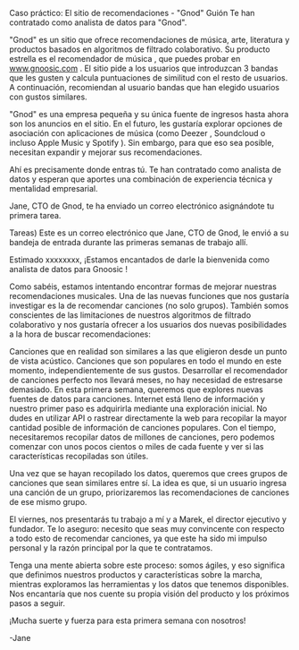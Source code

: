 Caso práctico: El sitio de recomendaciones - "Gnod"
Guión
Te han contratado como analista de datos para "Gnod".

"Gnod" es un sitio que ofrece recomendaciones de música, arte, literatura y productos basados ​​en algoritmos de filtrado colaborativo. Su producto estrella es el recomendador de música , que puedes probar en www.gnoosic.com . El sitio pide a los usuarios que introduzcan 3 bandas que les gusten y calcula puntuaciones de similitud con el resto de usuarios. A continuación, recomiendan al usuario bandas que han elegido usuarios con gustos similares.

"Gnod" es una empresa pequeña y su única fuente de ingresos hasta ahora son los anuncios en el sitio. En el futuro, les gustaría explorar opciones de asociación con aplicaciones de música (como Deezer , Soundcloud o incluso Apple Music y Spotify ). Sin embargo, para que eso sea posible, necesitan expandir y mejorar sus recomendaciones.

Ahí es precisamente donde entras tú. Te han contratado como analista de datos y esperan que aportes una combinación de experiencia técnica y mentalidad empresarial.

Jane, CTO de Gnod, te ha enviado un correo electrónico asignándote tu primera tarea.

Tareas)
Este es un correo electrónico que Jane, CTO de Gnod, le envió a su bandeja de entrada durante las primeras semanas de trabajo allí.

Estimado xxxxxxxx, ¡Estamos encantados de darle la bienvenida como analista de datos para Gnoosic !

Como sabéis, estamos intentando encontrar formas de mejorar nuestras recomendaciones musicales. Una de las nuevas funciones que nos gustaría investigar es la de recomendar canciones (no solo grupos). También somos conscientes de las limitaciones de nuestros algoritmos de filtrado colaborativo y nos gustaría ofrecer a los usuarios dos nuevas posibilidades a la hora de buscar recomendaciones:

Canciones que en realidad son similares a las que eligieron desde un punto de vista acústico.
Canciones que son populares en todo el mundo en este momento, independientemente de sus gustos.
Desarrollar el recomendador de canciones perfecto nos llevará meses, no hay necesidad de estresarse demasiado. En esta primera semana, queremos que explores nuevas fuentes de datos para canciones. Internet está lleno de información y nuestro primer paso es adquirirla mediante una exploración inicial. No dudes en utilizar API o rastrear directamente la web para recopilar la mayor cantidad posible de información de canciones populares. Con el tiempo, necesitaremos recopilar datos de millones de canciones, pero podemos comenzar con unos pocos cientos o miles de cada fuente y ver si las características recopiladas son útiles.

Una vez que se hayan recopilado los datos, queremos que crees grupos de canciones que sean similares entre sí. La idea es que, si un usuario ingresa una canción de un grupo, priorizaremos las recomendaciones de canciones de ese mismo grupo.

El viernes, nos presentarás tu trabajo a mí y a Marek, el director ejecutivo y fundador. Te lo aseguro: necesito que seas muy convincente con respecto a todo esto de recomendar canciones, ya que este ha sido mi impulso personal y la razón principal por la que te contratamos.

Tenga una mente abierta sobre este proceso: somos ágiles, y eso significa que definimos nuestros productos y características sobre la marcha, mientras exploramos las herramientas y los datos que tenemos disponibles. Nos encantaría que nos cuente su propia visión del producto y los próximos pasos a seguir.

¡Mucha suerte y fuerza para esta primera semana con nosotros!

-Jane
